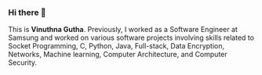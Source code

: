 ### Hi there 👋


This is **Vinuthna Gutha**. Previously, I worked as a Software Engineer at Samsung and worked on various software projects involving skills related to Socket Programming, C, Python, Java, Full-stack, Data Encryption, Networks, Machine learning, Computer Architecture, and Computer Security. 
